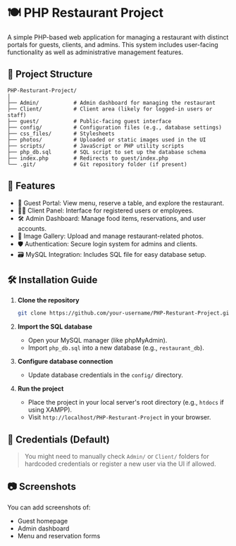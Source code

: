 
# 🍽️ PHP Restaurant Project

A simple PHP-based web application for managing a restaurant with distinct portals for guests, clients, and admins. This system includes user-facing functionality as well as administrative management features.

## 📁 Project Structure

```
PHP-Resturant-Project/
│
├── Admin/           # Admin dashboard for managing the restaurant
├── Client/          # Client area (likely for logged-in users or staff)
├── guest/           # Public-facing guest interface
├── config/          # Configuration files (e.g., database settings)
├── css_files/       # Stylesheets
├── photos/          # Uploaded or static images used in the UI
├── scripts/         # JavaScript or PHP utility scripts
├── php_db.sql       # SQL script to set up the database schema
├── index.php        # Redirects to guest/index.php
└── .git/            # Git repository folder (if present)
```

## 🚀 Features

- 👤 Guest Portal: View menu, reserve a table, and explore the restaurant.
- 👨‍🍳 Client Panel: Interface for registered users or employees.
- 🛠️ Admin Dashboard: Manage food items, reservations, and user accounts.
- 📸 Image Gallery: Upload and manage restaurant-related photos.
- 🛡️ Authentication: Secure login system for admins and clients.
- 🗃️ MySQL Integration: Includes SQL file for easy database setup.

## 🛠️ Installation Guide

1. **Clone the repository**
   ```bash
   git clone https://github.com/your-username/PHP-Resturant-Project.git
   ```

2. **Import the SQL database**
   - Open your MySQL manager (like phpMyAdmin).
   - Import `php_db.sql` into a new database (e.g., `restaurant_db`).

3. **Configure database connection**
   - Update database credentials in the `config/` directory.

4. **Run the project**
   - Place the project in your local server's root directory (e.g., `htdocs` if using XAMPP).
   - Visit `http://localhost/PHP-Resturant-Project` in your browser.

## 🔐 Credentials (Default)

> You might need to manually check `Admin/` or `Client/` folders for hardcoded credentials or register a new user via the UI if allowed.

## 📷 Screenshots

You can add screenshots of:
- Guest homepage
- Admin dashboard
- Menu and reservation forms
